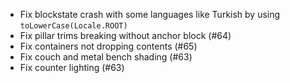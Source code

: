 - Fix blockstate crash with some languages like Turkish by using `toLowerCase(Locale.ROOT)`
- Fix pillar trims breaking without anchor block (#64)
- Fix containers not dropping contents (#65)
- Fix couch and metal bench shading (#63)
- Fix counter lighting (#63)
